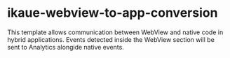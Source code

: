 # ikaue-webview-to-app-conversion

This template allows communication between WebView and native code in hybrid applications. Events detected inside the WebView section will be sent to Analytics alongide native events. 
